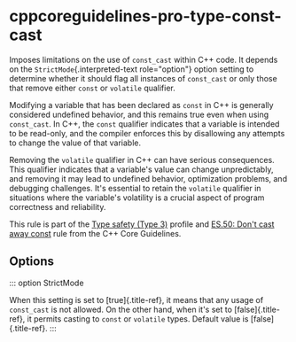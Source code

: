# cppcoreguidelines-pro-type-const-cast

Imposes limitations on the use of `const_cast` within C++ code. It
depends on the `StrictMode`{.interpreted-text role="option"} option
setting to determine whether it should flag all instances of
`const_cast` or only those that remove either `const` or `volatile`
qualifier.

Modifying a variable that has been declared as `const` in C++ is
generally considered undefined behavior, and this remains true even when
using `const_cast`. In C++, the `const` qualifier indicates that a
variable is intended to be read-only, and the compiler enforces this by
disallowing any attempts to change the value of that variable.

Removing the `volatile` qualifier in C++ can have serious consequences.
This qualifier indicates that a variable\'s value can change
unpredictably, and removing it may lead to undefined behavior,
optimization problems, and debugging challenges. It\'s essential to
retain the `volatile` qualifier in situations where the variable\'s
volatility is a crucial aspect of program correctness and reliability.

This rule is part of the [Type safety (Type 3)](https://isocpp.github.io/CppCoreGuidelines/CppCoreGuidelines#Pro-type-constcast)
profile and [ES.50: Don't cast away
const](https://isocpp.github.io/CppCoreGuidelines/CppCoreGuidelines#es50-dont-cast-away-const)
rule from the C++ Core Guidelines.

## Options

::: option
StrictMode

When this setting is set to [true]{.title-ref}, it means that any usage
of `const_cast` is not allowed. On the other hand, when it\'s set to
[false]{.title-ref}, it permits casting to `const` or `volatile` types.
Default value is [false]{.title-ref}.
:::
